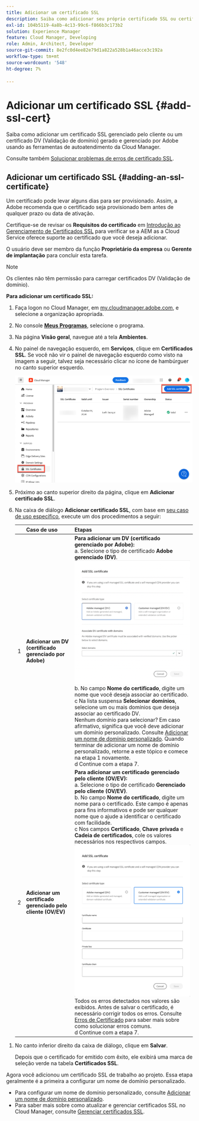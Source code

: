 ```yaml
---
title: Adicionar um certificado SSL
description: Saiba como adicionar seu próprio certificado SSL ou certificado DV (Validação de domínio) usando as ferramentas de autoatendimento do Cloud Manager.
exl-id: 104b5119-4a8b-4c13-99c6-f866b3c173b2
solution: Experience Manager
feature: Cloud Manager, Developing
role: Admin, Architect, Developer
source-git-commit: 8e2fc0d4ee82e79d1a822a528b1a46acce3c192a
workflow-type: tm+mt
source-wordcount: '548'
ht-degree: 7%

---
```



# Adicionar um certificado SSL {#add-ssl-cert}

Saiba como adicionar um certificado SSL gerenciado pelo cliente ou um certificado DV (Validação de domínio) gerado e gerenciado por Adobe usando as ferramentas de autoatendimento da Cloud Manager.

Consulte também [Solucionar problemas de erros de certificado SSL](/help/implementing/cloud-manager/managing-ssl-certifications/troubleshoot-ssl-cert.md).

## Adicionar um certificado SSL {#adding-an-ssl-certificate}

Um certificado pode levar alguns dias para ser provisionado. Assim, a Adobe recomenda que o certificado seja provisionado bem antes de qualquer prazo ou data de ativação.

Certifique-se de revisar os **Requisitos do certificado** em [Introdução ao Gerenciamento de Certificados SSL](/help/implementing/cloud-manager/managing-ssl-certifications/introduction-to-ssl-certificates.md#requirements) para verificar se a AEM as a Cloud Service oferece suporte ao certificado que você deseja adicionar.

O usuário deve ser membro da função **Proprietário da empresa** ou **Gerente de implantação** para concluir esta tarefa.

>[!NOTE]
>
>Os clientes não têm permissão para carregar certificados DV (Validação de domínio).

**Para adicionar um certificado SSL:**

1. Faça logon no Cloud Manager, em [my.cloudmanager.adobe.com](https://my.cloudmanager.adobe.com/), e selecione a organização apropriada.

1. No console **[Meus Programas](/help/implementing/cloud-manager/navigation.md#my-programs)**, selecione o programa.

1. Na página **Visão geral**, navegue até a tela **Ambientes**.

1. No painel de navegação esquerdo, em **Serviços**, clique em **Certificados SSL**. Se você não vir o painel de navegação esquerdo como visto na imagem a seguir, talvez seja necessário clicar no ícone de hambúrguer no canto superior esquerdo.

   ![Adicionando um certificado SSL](/help/implementing/cloud-manager/assets/ssl/ssl-cert-add.png)

1. Próximo ao canto superior direito da página, clique em **Adicionar certificado SSL**.

1. Na caixa de diálogo **Adicionar certificado SSL**, com base em [seu caso de uso específico](/help/implementing/cloud-manager/managing-ssl-certifications/introduction-to-ssl-certificates.md), execute um dos procedimentos a seguir:

   | | Caso de uso | Etapas |
   | --- | --- | --- |
   | 1 | **Adicionar um DV (certificado gerenciado por Adobe)** | **Para adicionar um DV (certificado gerenciado por Adobe):**<br> a. Selecione o tipo de certificado **Adobe gerenciado (DV)**.<br>![Adicionar um certificado DV](/help/implementing/cloud-manager/assets/ssl/add-dv-certificate.png)<br>b. No campo **Nome do certificado**, digite um nome que você deseja associar ao certificado.<br>c Na lista suspensa **Selecionar domínios**, selecione um ou mais domínios que deseja associar ao certificado DV.<br>Nenhum domínio para selecionar? Em caso afirmativo, significa que você deve adicionar um domínio personalizado. Consulte [Adicionar um nome de domínio personalizado](/help/implementing/cloud-manager/custom-domain-names/add-custom-domain-name.md). Quando terminar de adicionar um nome de domínio personalizado, retorne a este tópico e comece na etapa 1 novamente.<br>d Continue com a etapa 7. |
   | 2 | **Adicionar um certificado gerenciado pelo cliente (OV/EV)** | **Para adicionar um certificado gerenciado pelo cliente (OV/EV):**<br> a. Selecione o tipo de certificado **Gerenciado pelo cliente (OV/EV)**.<br>b. No campo **Nome do certificado**, digite um nome para o certificado. Este campo é apenas para fins informativos e pode ser qualquer nome que o ajude a identificar o certificado com facilidade.<br>c Nos campos **Certificado**, **Chave privada** e **Cadeia de certificados**, cole os valores necessários nos respectivos campos.<br>![Caixa de diálogo Adicionar certificado SSL](/help/implementing/cloud-manager/assets/ssl/ssl-cert-02.png)<br>Todos os erros detectados nos valores são exibidos. Antes de salvar o certificado, é necessário corrigir todos os erros. Consulte [Erros de Certificado](#certificate-errors) para saber mais sobre como solucionar erros comuns.<br>d Continue com a etapa 7. |

<!--
    **Add an SSL certificate:**
    1. Select the certificate type **Customer managed (OV/EV)**.
    1. In **Certificate name** field, enter a name for your certificate. This field is for informational purposes only and can be any name that helps you reference your certificate easily.
    1. In the **Certificate**, **Private key**, and **Certificate chain** fields, paste the required values into their respective fields.

        ![Add SSL certificate dialog box](/help/implementing/cloud-manager/assets/ssl/ssl-cert-02.png)
  
    Any detected errors in values are displayed. Before you can save your certificate, you must address all errors. See [Certificate errors](#certificate-errors) to learn more about troubleshooting common errors.

    **Add a DV certificate:**
    1. Select the certificate type **Adobe managed (DV)**.

        ![Adding a DC certificate](/help/implementing/cloud-manager/assets/ssl/add-dv-certificate.png)

    1. In the **Select domains** drop-down list, select one or more domains that you want associated with the DV certificate.

        No domains to select? If so, it means that you must add a custom domain. See [Add a custom domain](#add-custom-domain). When you are finished, resume the steps from the beginning again. -->

1. No canto inferior direito da caixa de diálogo, clique em **Salvar**.

   Depois que o certificado for emitido com êxito, ele exibirá uma marca de seleção verde na tabela **Certificados SSL**.

Agora você adicionou um certificado SSL de trabalho ao projeto. Essa etapa geralmente é a primeira a configurar um nome de domínio personalizado.

* Para configurar um nome de domínio personalizado, consulte [Adicionar um nome de domínio personalizado](/help/implementing/cloud-manager/custom-domain-names/add-custom-domain-name.md).
* Para saber mais sobre como atualizar e gerenciar certificados SSL no Cloud Manager, consulte [Gerenciar certificados SSL](/help/implementing/cloud-manager/managing-ssl-certifications/managing-certificates.md).

<!--
### Add a custom domain {#add-custom-domain}

Before you can add an Adobe generated and managed Domain Validated (DV) certificate, you must first add a custom domain. The process for doing so is nearly the same as detailed in [Introduction to custom domain names](/help/implementing/cloud-manager/custom-domain-names/introduction.md) and [Add a custom domain name](/help/implementing/cloud-manager/custom-domain-names/add-custom-domain-name.md). However, that functionality is now slightly expanded, as described below.

1. When adding a custom domain name, in the **Verify domain** dialog box, select an **Adobe managed certificate**.

    ![Choose Adobe-managed](assets/verify-domain-dialog.png)

1. In the **Verify domain** dialog box, add a CNAME verification record to your DNS.

    ![Add CNAME entry](assets/verify-domain-dialog-adobe-managed.png)

1. After the domain is created, click the ellipsis button in the list of domains and select **Verify** to verify the domain.

    ![Verify domain](assets/verify-domain.png) 

1. Resume the task [Add a DV certificate](#adding-an-ssl-certificate). -->


